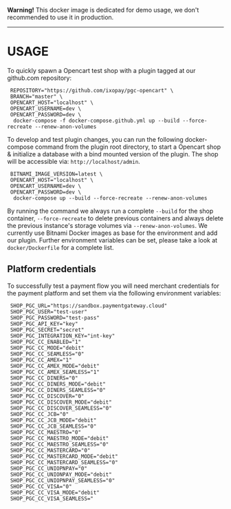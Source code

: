 **Warning!** This docker image is dedicated for demo usage, we don't recommended to use it in production.

---

# USAGE

To quickly spawn a Opencart test shop with a plugin tagged at our github.com repository:

```
 REPOSITORY="https://github.com/ixopay/pgc-opencart" \
 BRANCH="master" \
 OPENCART_HOST="localhost" \
 OPENCART_USERNAME=dev \
 OPENCART_PASSWORD=dev \
  docker-compose -f docker-compose.github.yml up --build --force-recreate --renew-anon-volumes
```

To develop and test plugin changes, you can run the following docker-compose command from the plugin root directory, to start a Opencart shop &
initialize a database with a bind mounted version of the plugin. The shop will be accessible via: `http://localhost/admin`.

```
 BITNAMI_IMAGE_VERSION=latest \
 OPENCART_HOST="localhost" \
 OPENCART_USERNAME=dev \
 OPENCART_PASSWORD=dev \
  docker-compose up --build --force-recreate --renew-anon-volumes
```

By running the command we always run a complete `--build` for the shop container, `--force-recreate` to delete previous containers  and always delete
the previous instance's storage volumes via `--renew-anon-volumes`. We currently use Bitnami Docker images as base for the environment and add our plugin.
Further environment variables can be set, please take a look at `docker/Dockerfile` for a complete list.

## Platform credentials

To successfully test a payment flow you will need merchant credentials for the payment platform and set them via the following environment variables:

```
 SHOP_PGC_URL="https://sandbox.paymentgateway.cloud"
 SHOP_PGC_USER="test-user"
 SHOP_PGC_PASSWORD="test-pass"
 SHOP_PGC_API_KEY="key"
 SHOP_PGC_SECRET="secret"
 SHOP_PGC_INTEGRATION_KEY="int-key"
 SHOP_PGC_CC_ENABLED="1"
 SHOP_PGC_CC_MODE="debit"
 SHOP_PGC_CC_SEAMLESS="0"
 SHOP_PGC_CC_AMEX="1"
 SHOP_PGC_CC_AMEX_MODE="debit"
 SHOP_PGC_CC_AMEX_SEAMLESS="1"
 SHOP_PGC_CC_DINERS="0"
 SHOP_PGC_CC_DINERS_MODE="debit"
 SHOP_PGC_CC_DINERS_SEAMLESS="0"
 SHOP_PGC_CC_DISCOVER="0"
 SHOP_PGC_CC_DISCOVER_MODE="debit"
 SHOP_PGC_CC_DISCOVER_SEAMLESS="0"
 SHOP_PGC_CC_JCB="0"
 SHOP_PGC_CC_JCB_MODE="debit"
 SHOP_PGC_CC_JCB_SEAMLESS="0"
 SHOP_PGC_CC_MAESTRO="0"
 SHOP_PGC_CC_MAESTRO_MODE="debit"
 SHOP_PGC_CC_MAESTRO_SEAMLESS="0"
 SHOP_PGC_CC_MASTERCARD="0"
 SHOP_PGC_CC_MASTERCARD_MODE="debit"
 SHOP_PGC_CC_MASTERCARD_SEAMLESS="0"
 SHOP_PGC_CC_UNIOPNPAY="0"
 SHOP_PGC_CC_UNIONPAY_MODE="debit"
 SHOP_PGC_CC_UNIOPNPAY_SEAMLESS="0"
 SHOP_PGC_CC_VISA="0"
 SHOP_PGC_CC_VISA_MODE="debit"
 SHOP_PGC_CC_VISA_SEAMLESS="
```